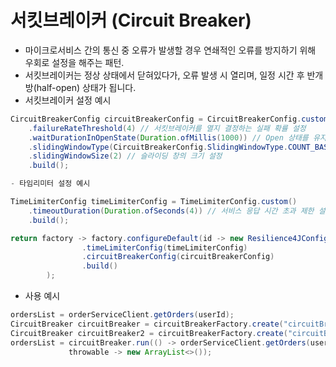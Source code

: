 # 서킷브레이커 (Circuit Breaker)
- 마이크로서비스 간의 통신 중 오류가 발생할 경우 연쇄적인 오류를 방지하기 위해 우회로 설정을 해주는 패턴.
- 서킷브레이커는 정상 상태에서 닫혀있다가, 오류 발생 시 열리며, 일정 시간 후 반개방(half-open) 상태가 됩니다.
- 서킷브레이커 설정 예시
```java
CircuitBreakerConfig circuitBreakerConfig = CircuitBreakerConfig.custom()
    .failureRateThreshold(4) // 서킷브레이커를 열지 결정하는 실패 확률 설정
    .waitDurationInOpenState(Duration.ofMillis(1000)) // Open 상태를 유지하는 시간 설정
    .slidingWindowType(CircuitBreakerConfig.SlidingWindowType.COUNT_BASED) // 호출 결과를 시간 기반 또는 카운트 기반으로 설정
    .slidingWindowSize(2) // 슬라이딩 창의 크기 설정
    .build();

- 타임리미터 설정 예시

TimeLimiterConfig timeLimiterConfig = TimeLimiterConfig.custom()
    .timeoutDuration(Duration.ofSeconds(4)) // 서비스 응답 시간 초과 제한 설정
    .build();

return factory -> factory.configureDefault(id -> new Resilience4JConfigBuilder(id)
                .timeLimiterConfig(timeLimiterConfig)
                .circuitBreakerConfig(circuitBreakerConfig)
                .build()
        );
```
- 사용 예시
```java
ordersList = orderServiceClient.getOrders(userId);
CircuitBreaker circuitBreaker = circuitBreakerFactory.create("circuitBreaker1");
CircuitBreaker circuitBreaker2 = circuitBreakerFactory.create("circuitBreaker2");
ordersList = circuitBreaker.run(() -> orderServiceClient.getOrders(userId),
             throwable -> new ArrayList<>());

```